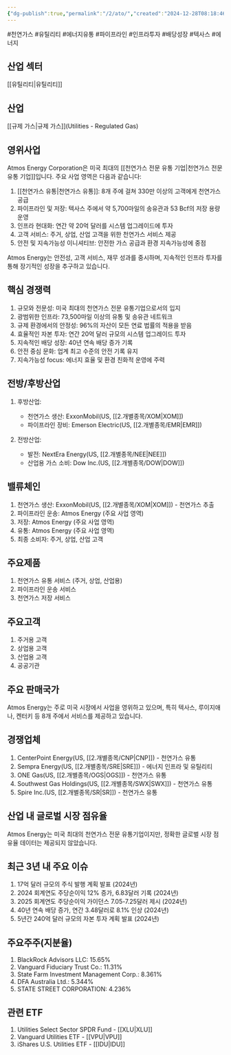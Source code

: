 ```yaml
---
{"dg-publish":true,"permalink":"/2/ato/","created":"2024-12-28T08:18:46.506+09:00","updated":"2025-06-03T20:05:57.776+09:00"}
---
```


  
#천연가스 #유틸리티 #에너지유통 #파이프라인 #인프라투자 #배당성장 #텍사스 #에너지

## 산업 섹터

[[유틸리티\|유틸리티]]

## 산업

[[규제 가스\|규제 가스]](Utilities - Regulated Gas)

## 영위사업

Atmos Energy Corporation은 미국 최대의 [[천연가스 전문 유통 기업\|천연가스 전문 유통 기업]]입니다. 주요 사업 영역은 다음과 같습니다:

1. [[천연가스 유통\|천연가스 유통]]: 8개 주에 걸쳐 330만 이상의 고객에게 천연가스 공급
2. 파이프라인 및 저장: 텍사스 주에서 약 5,700마일의 송유관과 53 Bcf의 저장 용량 운영
3. 인프라 현대화: 연간 약 20억 달러를 시스템 업그레이드에 투자
4. 고객 서비스: 주거, 상업, 산업 고객을 위한 천연가스 서비스 제공
5. 안전 및 지속가능성 이니셔티브: 안전한 가스 공급과 환경 지속가능성에 중점

Atmos Energy는 안전성, 고객 서비스, 재무 성과를 중시하며, 지속적인 인프라 투자를 통해 장기적인 성장을 추구하고 있습니다.

## 핵심 경쟁력

1. 규모와 전문성: 미국 최대의 천연가스 전문 유통기업으로서의 입지
2. 광범위한 인프라: 73,500마일 이상의 유통 및 송유관 네트워크
3. 규제 환경에서의 안정성: 96%의 자산이 모든 연료 법률의 적용을 받음
4. 효율적인 자본 투자: 연간 20억 달러 규모의 시스템 업그레이드 투자
5. 지속적인 배당 성장: 40년 연속 배당 증가 기록
6. 안전 중심 문화: 업계 최고 수준의 안전 기록 유지
7. 지속가능성 focus: 에너지 효율 및 환경 친화적 운영에 주력

## 전방/후방산업

1. 후방산업:
    
    - 천연가스 생산: ExxonMobil(US, [[2.개별종목/XOM\|XOM]])
    - 파이프라인 장비: Emerson Electric(US, [[2.개별종목/EMR\|EMR]])
    
2. 전방산업:
    
    - 발전: NextEra Energy(US, [[2.개별종목/NEE\|NEE]])
    - 산업용 가스 소비: Dow Inc.(US, [[2.개별종목/DOW\|DOW]])
    

## 밸류체인

1. 천연가스 생산: ExxonMobil(US, [[2.개별종목/XOM\|XOM]]) - 천연가스 추출
2. 파이프라인 운송: Atmos Energy (주요 사업 영역)
3. 저장: Atmos Energy (주요 사업 영역)
4. 유통: Atmos Energy (주요 사업 영역)  
5. 최종 소비자: 주거, 상업, 산업 고객

## 주요제품

1. 천연가스 유통 서비스 (주거, 상업, 산업용)
2. 파이프라인 운송 서비스
3. 천연가스 저장 서비스

## 주요고객

1. 주거용 고객
2. 상업용 고객
3. 산업용 고객
4. 공공기관

## 주요 판매국가

Atmos Energy는 주로 미국 시장에서 사업을 영위하고 있으며, 특히 텍사스, 루이지애나, 켄터키 등 8개 주에서 서비스를 제공하고 있습니다.

## 경쟁업체

1. CenterPoint Energy(US, [[2.개별종목/CNP\|CNP]]) - 천연가스 유통
2. Sempra Energy(US, [[2.개별종목/SRE\|SRE]]) - 에너지 인프라 및 유틸리티
3. ONE Gas(US, [[2.개별종목/OGS\|OGS]]) - 천연가스 유통
4. Southwest Gas Holdings(US, [[2.개별종목/SWX\|SWX]]) - 천연가스 유통
5. Spire Inc.(US, [[2.개별종목/SR\|SR]]) - 천연가스 유통

## 산업 내 글로벌 시장 점유율

Atmos Energy는 미국 최대의 천연가스 전문 유통기업이지만, 정확한 글로벌 시장 점유율 데이터는 제공되지 않았습니다.

## 최근 3년 내 주요 이슈

1. 17억 달러 규모의 주식 발행 계획 발표 (2024년)
2. 2024 회계연도 주당순이익 12% 증가, 6.83달러 기록 (2024년)
3. 2025 회계연도 주당순이익 가이던스 7.05-7.25달러 제시 (2024년)
4. 40년 연속 배당 증가, 연간 3.48달러로 8.1% 인상 (2024년)
5. 5년간 240억 달러 규모의 자본 투자 계획 발표 (2024년)

## 주요주주(지분율)

1. BlackRock Advisors LLC: 15.65%
2. Vanguard Fiduciary Trust Co.: 11.31%
3. State Farm Investment Management Corp.: 8.361%
4. DFA Australia Ltd.: 5.344%
5. STATE STREET CORPORATION: 4.236%

## 관련 ETF

1. Utilities Select Sector SPDR Fund - [[XLU\|XLU]]
2. Vanguard Utilities ETF - [[VPU\|VPU]]
3. iShares U.S. Utilities ETF - [[IDU\|IDU]]